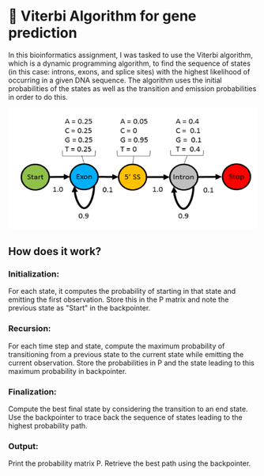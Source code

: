 # 🧬 Viterbi Algorithm for gene prediction

In this bioinformatics assignment, I was tasked to use the Viterbi algorithm, which is a dynamic programming algorithm, to find the sequence of states (in this case: introns, exons, and splice sites) with the highest likelihood of occurring in a given DNA sequence.  The algorithm uses the initial probabilities of the states as well as the transition and emission probabilities in order to do this. 

![Viterbi Algorithm Visual](./viterbi.png)


## How does it work?

### Initialization:

For each state, it computes the probability of starting in that state and emitting the first observation. Store this in the P matrix and note the previous state as "Start" in the backpointer.

### Recursion:

For each time step and state, compute the maximum probability of transitioning from a previous state to the current state while emitting the current observation. Store the probabilities in P and the state leading to this maximum probability in backpointer.

### Finalization:

Compute the best final state by considering the transition to an end state. Use the backpointer to trace back the sequence of states leading to the highest probability path.

### Output:

Print the probability matrix P.
Retrieve the best path using the backpointer.
